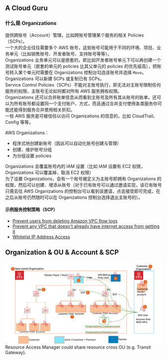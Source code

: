 ## A Cloud Guru
  
### 什么是 Organizations
提供跨账号（Account）管理，比如跨账号管理某个服务的相关 Policies（SCPs）。  
一个大的企业往往需要多个 AWS 账号，这些账号可能用于不同的环境、项目、业务单元（比如销售账号、开发者账号、支持账号等等）。  
Organizations 业务单元可以是嵌套的，即比如开发者账号单元下可以再创建一个测试账号单元（嵌套的单元的 policies 比其父单元的 policies 的优先级高），把账号转入某个单元时需要在 Organizations 控制台勾选该账号并选择 `Move`。  
Organizations 可以新建 SCPs 或复制已有 SCPs。  
Service Control Policies（SCPs）不能对主账号执行，即无法对主账号限制任何服务的权限，主账号无论如何都对所有 AWS 服务拥有权限。  
Organizations 还可以合并账单信息从而看到主账号及所有其从账号的账单，还可以为所有账号都设置同一个支付账户、方式，而且通过合并支付使用各类服务你可能还能得到服务合并使用相关折扣。  
一些 AWS 服务是可被信任以访问 Organizations 的信息的，比如 CloudTrail、Config 等等。  
  
AWS Organizations：  
* 程序式地创建新账号（因此可以自动化账号创建与管理）
* 创建、维护账号分组
* 为分组设置 policies  
  
Organizations 会覆盖账号内的 IAM 设置（比如 IAM 设置有 EC2 权限，Organizations 可以覆盖掉、取消 EC2 权限）  
为了设置 Organizations，会有一个账号被定义为主账号即拥有 Organizations 的权限，然后可以创建、增添从账号（对于已有账号可以通过邀请实现，该已有账号只需去往 AWS Organizations 的控制台可以看到该邀请，点击接受即可完成，在之后从账号仍然随时可以在 Organizations 控制台选择退出主账号的）。  
  
#### 示例服务控制策略（SCP）
* [Prevent users from deleting Amazon VPC flow logs](./prevent_deleting_vpc_flow_logs.json)  
* [Prevent any VPC that doesn't already have internet access from getting it](./prevent_private_vpc_accessing_internet.json)  
* [Whitelist IP Address Access](./whitelist_ip_address_access.json)

## Organization & OU & Account & SCP
![](./master_payer_architecture.png)  
Resource Access Manager could share resource cross OU (e.g. Transit Gateway).  
